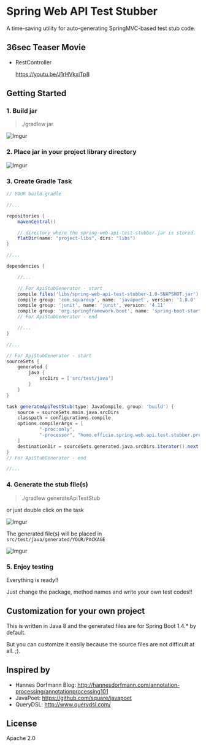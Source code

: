 # Spring Web API Test Stubber

A time-saving utility for auto-generating SpringMVC-based test stub code.

## 36sec Teaser Movie

- RestController

    https://youtu.be/J1rHVkxiTp8

## Getting Started

### 1. Build jar

>./gradlew jar

![Imgur](http://i.imgur.com/9kLBvPs.png)

### 2. Place jar in your project library directory

![Imgur](http://i.imgur.com/z8PQNCW.png)

### 3. Create Gradle Task

```groovy
// YOUR build.gradle

//...

repositories {
    mavenCentral()

    // directory where the spring-web-api-test-stubber.jar is stored.
    flatDir(name: "project-libs", dirs: "libs")
}

//...

dependencies {

    //...

    // For ApiStubGenerator - start
    compile files('libs/spring-web-api-test-stubber-1.0-SNAPSHOT.jar')
    compile group: 'com.squareup', name: 'javapoet', version: '1.8.0'
    compile group: 'junit', name: 'junit', version: '4.11'
    compile group: 'org.springframework.boot', name: 'spring-boot-starter-test', version: '1.4.2.RELEASE'
    // For ApiStubGenerator - end

    //...
}

//...

// For ApiStubGenerator - start
sourceSets {
    generated {
        java {
            srcDirs = ['src/test/java']
        }
    }
}

task generateApiTestStub(type: JavaCompile, group: 'build') {
    source = sourceSets.main.java.srcDirs
    classpath = configurations.compile
    options.compilerArgs = [
            "-proc:only",
            "-processor", "homo.efficio.spring.web.api.test.stubber.processor.RestControllerProcessor"
    ]
    destinationDir = sourceSets.generated.java.srcDirs.iterator().next()
}
// For ApiStubGenerator - end

//...
```

### 4. Generate the stub file(s)

>./gradlew generateApiTestStub

or just double click on the task

![Imgur](http://i.imgur.com/gWI8LoY.png?1)

The generated file(s) will be placed in `src/test/java/generated/YOUR/PACKAGE`

![Imgur](http://i.imgur.com/kUhUoY6.png?1)

### 5. Enjoy testing

Everything is ready!!

Just change the package, method names and write your own test codes!!

## Customization for your own project

This is written in Java 8 and the generated files are for Spring Boot 1.4.* by default.

But you can customize it easily because the source files are not difficult at all. ;).

## Inspired by

- Hannes Dorfmann Blog: http://hannesdorfmann.com/annotation-processing/annotationprocessing101
- JavaPoet: https://github.com/square/javapoet
- QueryDSL: http://www.querydsl.com/

## License

Apache 2.0

